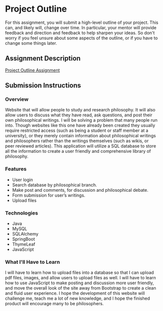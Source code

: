 # Project Outline
For this assignment, you will submit a high-level outline of your project. This can, and likely will, change over time. In particular, your mentor will provide feedback and direction and feedback to help sharpen your ideas. So don't worry if you feel unsure about some aspects of the outline, or if you have to change some things later.

## Assignment Description
[Project Outline Assignment](https://education.launchcode.org/liftoff/assignments/project-outline/)

## Submission Instructions

### Overview

Website that will allow people to study and research philosophy. It will also allow users to discuss what they have read, ask questions, and post their own philosophical writings. I will be solving a problem that many people run into. Though websites like this one have already been created they usually require restricted access (such as being a student or staff member at a university), or they merely contain information about philosophical writings and philosophers rather than the writings themselves (such as wikis, or peer reviewed articles). This application will utilize a SQL database to store all the information to create a user friendly and comprehensive library of philosophy. 

### Features

*	User login
* Search database by philosophical branch.
*	Make post and comments, for discussion and philosophical debate.
*	Form submission for user’s writings.
*	Upload files

### Technologies

*	Java
*	MySQL
*	SQLAlchemy
*	SpringBoot
*	ThymeLeaf
*	JavaScript

### What I'll Have to Learn

I will have to learn how to upload files into a database so that I can upload pdf files, images, and allow users to upload files as well. I will have to learn how to use JavaScript to make posting and discussion more user friendly, and move the overall look of the site away from Bootstrap to create a clean and fluid user experience. I hope the development of this website will challenge me, teach me  a lot of new knowledge, and I hope the finished product will encourage many to be philosophers.

